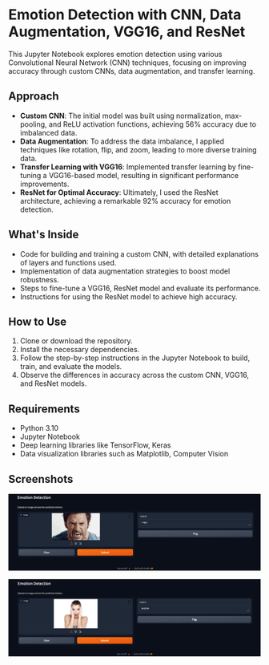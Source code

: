 # Emotion Detection with CNN, Data Augmentation, VGG16, and ResNet

This Jupyter Notebook explores emotion detection using various Convolutional Neural Network (CNN) techniques, focusing on improving accuracy through custom CNNs, data augmentation, and transfer learning.

## Approach
- **Custom CNN**: The initial model was built using normalization, max-pooling, and ReLU activation functions, achieving 56% accuracy due to imbalanced data.
- **Data Augmentation**: To address the data imbalance, I applied techniques like rotation, flip, and zoom, leading to more diverse training data.
- **Transfer Learning with VGG16**: Implemented transfer learning by fine-tuning a VGG16-based model, resulting in significant performance improvements.
- **ResNet for Optimal Accuracy**: Ultimately, I used the ResNet architecture, achieving a remarkable 92% accuracy for emotion detection.

## What's Inside
- Code for building and training a custom CNN, with detailed explanations of layers and functions used.
- Implementation of data augmentation strategies to boost model robustness.
- Steps to fine-tune a VGG16, ResNet model and evaluate its performance.
- Instructions for using the ResNet model to achieve high accuracy.

## How to Use
1. Clone or download the repository.
2. Install the necessary dependencies.
3. Follow the step-by-step instructions in the Jupyter Notebook to build, train, and evaluate the models.
4. Observe the differences in accuracy across the custom CNN, VGG16, and ResNet models.

## Requirements
- Python 3.10
- Jupyter Notebook
- Deep learning libraries like TensorFlow, Keras
- Data visualization libraries such as Matplotlib, Computer Vision

## Screenshots

![Example-1](https://github.com/SohamD242/Emotion_DetectionCNN/blob/main/Screenshot%202024-05-02%20150800.png)


![Example-2](https://github.com/SohamD242/Emotion_DetectionCNN/blob/main/Screenshot%202024-05-02%20151636.png)


